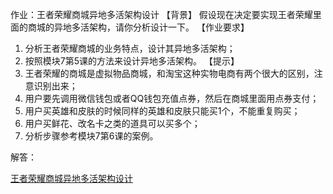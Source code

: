 作业：王者荣耀商城异地多活架构设计
【背景】
假设现在决定要实现王者荣耀里面的商城的异地多活架构，请你分析设计一下。
【作业要求】
1. 分析王者荣耀商城的业务特点，设计其异地多活架构；
2. 按照模块7第5课的方法来设计异地多活架构。
   【提示】
3. 王者荣耀的商城是虚拟物品商城，和淘宝这种实物电商有两个很大的区别，注意识别出来；
4. 用户要先调用微信钱包或者QQ钱包充值点券，然后在商城里面用点券支付；
5. 用户买英雄和皮肤的时候同样的英雄和皮肤只能买1个，不能重复购买；
6. 用户买鲜花、改名卡之类的道具可以买多个；
7. 分析步骤参考模块7第6课的案例。


解答：

[王者荣耀商城异地多活架构设计](王者荣耀商城异地多活架构设计.md)